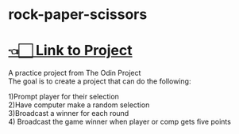 # rock-paper-scissors

<h1><a href = {https://6autumnleaves.github.io/rock-paper-scissors">👈🏻 Link to Project</a></h1>
A practice project from The Odin Project<br>
The goal is to create a project that can do the following:<br>

 1)Prompt player for their selection <br>
 2)Have computer make a random selection<br>
 3)Broadcast a winner for each round<br>
 4) Broadcast the game winner when player or comp gets five points
